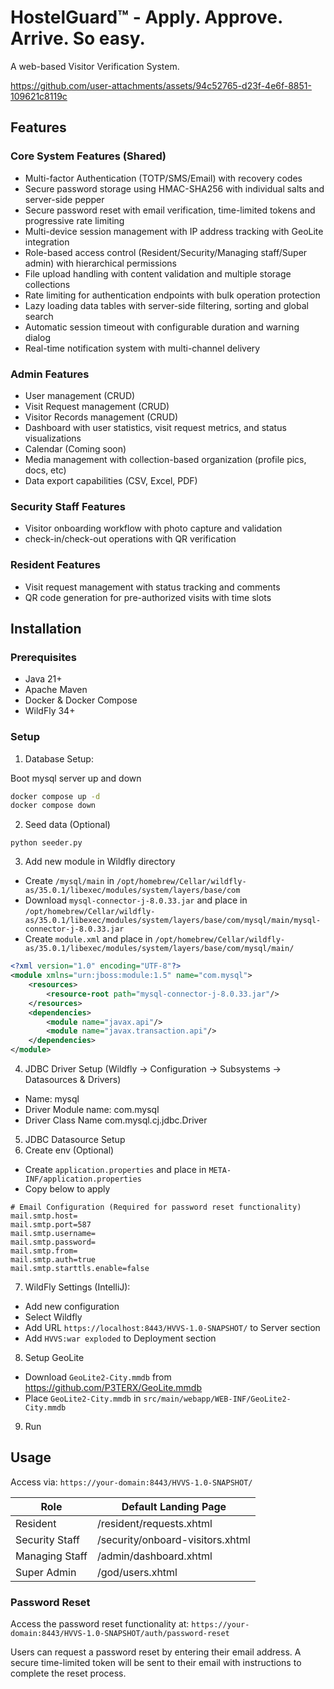 # HostelGuard™ - Apply. Approve. Arrive. So easy.

A web-based Visitor Verification System.

https://github.com/user-attachments/assets/94c52765-d23f-4e6f-8851-109621c8119c

## Features

### Core System Features (Shared)
- Multi-factor Authentication (TOTP/SMS/Email) with recovery codes
- Secure password storage using HMAC-SHA256 with individual salts and server-side pepper
- Secure password reset with email verification, time-limited tokens and progressive rate limiting
- Multi-device session management with IP address tracking with GeoLite integration
- Role-based access control (Resident/Security/Managing staff/Super admin) with hierarchical permissions
- File upload handling with content validation and multiple storage collections
- Rate limiting for authentication endpoints with bulk operation protection
- Lazy loading data tables with server-side filtering, sorting and global search
- Automatic session timeout with configurable duration and warning dialog
- Real-time notification system with multi-channel delivery

### Admin Features
- User management (CRUD)
- Visit Request management (CRUD)
- Visitor Records management (CRUD)
- Dashboard with user statistics, visit request metrics, and status visualizations
- Calendar (Coming soon)
- Media management with collection-based organization (profile pics, docs, etc)
- Data export capabilities (CSV, Excel, PDF)

### Security Staff Features
- Visitor onboarding workflow with photo capture and validation
- check-in/check-out operations with QR verification

### Resident Features
- Visit request management with status tracking and comments
- QR code generation for pre-authorized visits with time slots

## Installation

### Prerequisites
- Java 21+
- Apache Maven
- Docker & Docker Compose
- WildFly 34+

### Setup

1. Database Setup:

Boot mysql server up and down 
```bash
docker compose up -d
docker compose down 
```
2. Seed data (Optional)
```shell
python seeder.py
```
3. Add new module in Wildfly directory
- Create `/mysql/main` in `/opt/homebrew/Cellar/wildfly-as/35.0.1/libexec/modules/system/layers/base/com`
- Download `mysql-connector-j-8.0.33.jar` and place in `/opt/homebrew/Cellar/wildfly-as/35.0.1/libexec/modules/system/layers/base/com/mysql/main/mysql-connector-j-8.0.33.jar`
- Create `module.xml` and place in `/opt/homebrew/Cellar/wildfly-as/35.0.1/libexec/modules/system/layers/base/com/mysql/main/`
```xml
<?xml version="1.0" encoding="UTF-8"?>
<module xmlns="urn:jboss:module:1.5" name="com.mysql">
    <resources>
        <resource-root path="mysql-connector-j-8.0.33.jar"/>
    </resources>
    <dependencies>
        <module name="javax.api"/>
        <module name="javax.transaction.api"/>
    </dependencies>
</module>
```
4. JDBC Driver Setup (Wildfly -> Configuration -> Subsystems -> Datasources & Drivers)
- Name: mysql
- Driver Module name: com.mysql
- Driver Class Name com.mysql.cj.jdbc.Driver
5. JDBC Datasource Setup
6. Create env (Optional)
- Create `application.properties` and place in `META-INF/application.properties`
- Copy below to apply
```text
# Email Configuration (Required for password reset functionality)
mail.smtp.host=
mail.smtp.port=587
mail.smtp.username=
mail.smtp.password=
mail.smtp.from=
mail.smtp.auth=true
mail.smtp.starttls.enable=false
```
7. WildFly Settings (IntelliJ):
- Add new configuration
- Select Wildfly
- Add URL `https://localhost:8443/HVVS-1.0-SNAPSHOT/` to Server section
- Add `HVVS:war exploded` to Deployment section
8. Setup GeoLite
- Download `GeoLite2-City.mmdb` from https://github.com/P3TERX/GeoLite.mmdb
- Place `GeoLite2-City.mmdb` in `src/main/webapp/WEB-INF/GeoLite2-City.mmdb`
9. Run

## Usage

Access via: `https://your-domain:8443/HVVS-1.0-SNAPSHOT/`

| Role           | Default Landing Page             |
|----------------|----------------------------------|
| Resident       | /resident/requests.xhtml         |
| Security Staff | /security/onboard-visitors.xhtml |
| Managing Staff | /admin/dashboard.xhtml           |
| Super Admin    | /god/users.xhtml                 |

### Password Reset
Access the password reset functionality at: `https://your-domain:8443/HVVS-1.0-SNAPSHOT/auth/password-reset`

Users can request a password reset by entering their email address. A secure time-limited token will be sent to their email with instructions to complete the reset process.
